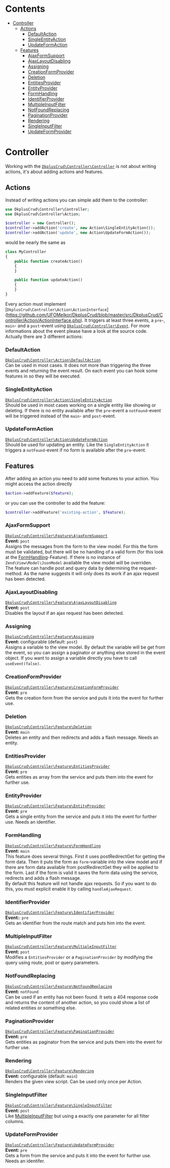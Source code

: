 # Contents

- [Controller](#controller)
    - [Actions](#actions)
        - [DefaultAction](#defaultaction)
        - [SingleEntityAction](#singleentityaction)
        - [UpdateFormAction](#updateformaction)
    - [Features](#features)
        - [AjaxFormSupport](#ajaxformsupport)
        - [AjaxLayoutDisabling](#ajaxlayoutdisabling)
        - [Assigning](#assigning)
        - [CreationFormProvider](#creationformprovider)
        - [Deletion](#deletion)
        - [EntitiesProvider](#entitiesprovider)
        - [EntityProvider](#entityprovider)
        - [FormHandling](#formhandling)
        - [IdentifierProvider](#identifierprovider)
        - [MultipleInputFilter](#multipleinputfilter)
        - [NotFoundReplacing](#notfoundreplacing)
        - [PaginationProvider](#paginationprovider)
        - [Rendering](#rendering)
        - [SingleInputFilter](#singleinputfilter)
        - [UpdateFormProvider](#updateformprovider)

# Controller

Working with the [`DkplusCrud\Controller\Controller`](https://github.com/UFOMelkor/DkplusCrud/blob/master/src/DkplusCrud/Controller/Controller.php)
is not about writing actions, it's about adding actions and features.

## Actions

Instead of writing actions you can simple add them to the controller:

```php
use DkplusCrud\Controller\Controller;
use DkplusCrud\Controller\Action;

$controller = new Controller();
$controller->addAction('create', new Action\SingleEntityAction());
$controller->addAction('update', new Action\UpdateFormAction());
```
would be nearly the same as

```php
class MyController
{
    public function createAction()
    {
    }

    public function updateAction()
    {
    }
}
```

Every action must implement [`DkplusCrud\Controller\Action\ActionInterface`]
(https://github.com/UFOMelkor/DkplusCrud/blob/master/src/DkplusCrud/Controller/Action/ActionInterface.php).
It triggers at least three events, a `pre`-, `main`- and a `post`-event using
[`DkplusCrud\Controller\Event`](https://github.com/UFOMelkor/DkplusCrud/blob/master/src/DkplusCrud/Controller/Event.php).
For more informations about the event please have a look at the source code.
Actually there are 3 different actions:

### DefaultAction

[`DkplusCrud\Controller\Action\DefaultAction`](https://github.com/UFOMelkor/DkplusCrud/blob/master/src/DkplusCrud/Controller/Action/DefaultAction.php)  
Can be used in most cases. It does not more than triggering the three events and
returning the event result. On each event you can hook some features in so they will be executed.

### SingleEntityAction

[`DkplusCrud\Controller\Action\SingleEntityAction`](https://github.com/UFOMelkor/DkplusCrud/blob/master/src/DkplusCrud/Controller/Action/SingleEntityAction.php)  
Should be used in most cases working on a single entity like showing or deleting.
If there is no entity available after the `pre`-event a `notFound`-event will be triggered
instead of the `main`- and `post`-event.

### UpdateFormAction

[`DkplusCrud\Controller\Action\UpdateFormAction`](https://github.com/UFOMelkor/DkplusCrud/blob/master/src/DkplusCrud/Controller/Action/UpdateFormAction.php)  
Should be used for updating an entity. Like the `SingleEntityAction` it triggers
a `notFound`-event if no form is available after the `pre`-event.

## Features

After adding an action you need to add some features to your action. You might access the action directly
```php
$action->addFeature($feature);
```
or you can use the controller to add the feature:
```php
$controller->addFeature('existing-action', $feature);
```

### AjaxFormSupport

[`DkplusCrud\Controller\Feature\AjaxFormSupport`](https://github.com/UFOMelkor/DkplusCrud/blob/master/src/DkplusCrud/Controller/Feature/AjaxFormSupport.php)  
**Event:** `post`  
Assigns the messages from the form to the view model. For this the form must be validated,
but there will be no handling of a valid form (for this look at the [FormHandling](#formhandling)-Feature).
If there is no instance of `Zend\View\Model\JsonModel` available the view model will be overriden.  
The feature can handle post and query data by determining the request-method.
As the name suggests it will only does its work if an ajax request has been detected.

### AjaxLayoutDisabling

[`DkplusCrud\Controller\Feature\AjaxLayoutDisabling`](https://github.com/UFOMelkor/DkplusCrud/blob/master/src/DkplusCrud/Controller/Feature/AjaxLayoutDisabling.php)  
**Event:** `post`  
Disables the layout if an ajax request has been detected.

### Assigning

[`DkplusCrud\Controller\Feature\Assigning`](https://github.com/UFOMelkor/DkplusCrud/blob/master/src/DkplusCrud/Controller/Feature/Assigning.php)  
**Event:** configurable (default: `post`)  
Assigns a variable to the view model. By default the variable will be get from the event,
so you can assign a paginator or anything else stored in the event object.
If you want to assign a variable directly you have to call `useEvent(false)`.

### CreationFormProvider

[`DkplusCrud\Controller\Feature\CreationFormProvider`](https://github.com/UFOMelkor/DkplusCrud/blob/master/src/DkplusCrud/Controller/Feature/CreationFormProvider.php)  
**Event:** `pre`  
Gets the creation form from the service and puts it into the event for further use.

### Deletion

[`DkplusCrud\Controller\Feature\Deletion`](https://github.com/UFOMelkor/DkplusCrud/blob/master/src/DkplusCrud/Controller/Feature/Deletion.php)  
**Event:** `main`  
Deletes an entity and then redirects and adds a flash message. Needs an entity.

### EntitiesProvider

[`DkplusCrud\Controller\Feature\EntitiesProvider`](https://github.com/UFOMelkor/DkplusCrud/blob/master/src/DkplusCrud/Controller/Feature/EntitiesProvider.php)  
**Event:** `pre`  
Gets entities as array from the service and puts them into the event for further use.

### EntityProvider
[`DkplusCrud\Controller\Feature\EntityProvider`](https://github.com/UFOMelkor/DkplusCrud/blob/master/src/DkplusCrud/Controller/Feature/EntityProvider.php)  
**Event:** `pre`  
Gets a single entity from the service and puts it into the event for further use. Needs an identifier.

### FormHandling

[`DkplusCrud\Controller\Feature\FormHandling`](https://github.com/UFOMelkor/DkplusCrud/blob/master/src/DkplusCrud/Controller/Feature/FormHandling.php)  
**Event:** `main`  
This feature does several things. First it uses postRedirectGet for getting the form data.
Then it puts the form as `form`-variable into the view model and if there are form data
available from postRedirectGet they will be applied to the form. Last if the form is valid it
saves the form data using the service, redirects and adds a flash message.  
By default this feature will not handle ajax requests. So if you want to do this,
you must explicit enable it by calling `handleAjaxRequest`.

### IdentifierProvider

[`DkplusCrud\Controller\Feature\IdentifierProvider`](https://github.com/UFOMelkor/DkplusCrud/blob/master/src/DkplusCrud/Controller/Feature/IdentifierProvider.php)  
**Event:**: `pre`  
Gets an identifier from the route match and puts him into the event.

### MultipleInputFilter

[`DkplusCrud\Controller\Feature\MultipleInputFilter`](https://github.com/UFOMelkor/DkplusCrud/blob/master/src/DkplusCrud/Controller/Feature/MultipleInputFilter.php)  
**Event:** `post`  
Modifies a `EntitiesProvider` or a `PaginationProvider` by modifying the query using route, post or query parameters.

### NotFoundReplacing

[`DkplusCrud\Controller\Feature\NotFoundReplacing`](https://github.com/UFOMelkor/DkplusCrud/blob/master/src/DkplusCrud/Controller/Feature/NotFoundReplacing.php)  
**Event:** `notFound`  
Can be used if an entity has not been found. It sets a 404 response code and returns the content of another action,
so you could show a list of related entities or something else.

### PaginationProvider

[`DkplusCrud\Controller\Feature\PaginationProvider`](https://github.com/UFOMelkor/DkplusCrud/blob/master/src/DkplusCrud/Controller/Feature/PaginationProvider.php)  
**Event:** `pre`  
Gets entities as paginator from the service and puts them into the event for further use.

### Rendering

[`DkplusCrud\Controller\Feature\Rendering`](https://github.com/UFOMelkor/DkplusCrud/blob/master/src/DkplusCrud/Controller/Feature/Rendering.php)  
**Event:** configurable (default: `main`)  
Renders the given view script. Can be used only once per Action.

### SingleInputFilter

[`DkplusCrud\Controller\Feature\SingleInputFilter`](https://github.com/UFOMelkor/DkplusCrud/blob/master/src/DkplusCrud/Controller/Feature/SingleInputFilter.php)  
**Event:** `post`  
Like [MultipleInputFilter](#multipleinputfilter) but using a exactly one parameter for all filter columns.

### UpdateFormProvider

[`DkplusCrud\Controller\Feature\UpdateFormProvider`](https://github.com/UFOMelkor/DkplusCrud/blob/master/src/DkplusCrud/Controller/Feature/UpdateFormProvider.php)  
**Event:** `pre`  
Gets a form from the service and puts it into the event for further use. Needs an identifer.